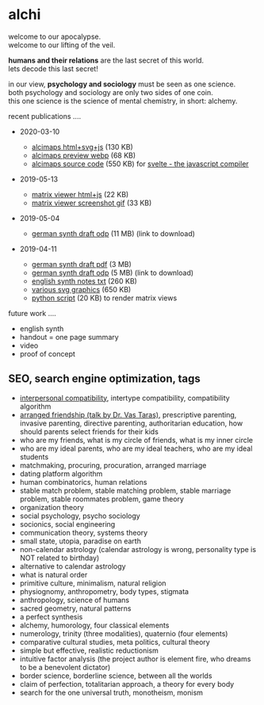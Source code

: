 # alchi

welcome to our apocalypse.  
welcome to our lifting of the veil.

**humans and their relations** are the last secret of this world.  
lets decode this last secret!

in our view, **psychology and sociology** must be seen as one science.  
both psychology and sociology are only two sides of one coin.  
this one science is the science of mental chemistry, in short: alchemy.

recent publications ....

* 2020-03-10
  * [alcimaps html+svg+js](https://milahu.github.io/alchi/alcimaps.2020-03-10.html) (130 KB)
  * [alcimaps preview webp](https://milahu.github.io/alchi/alcimaps-2020-03-10.html.preview.webp) (68 KB)
  * [alcimaps source code](https://github.com/milahu/alcimaps) (550 KB) for [svelte - the javascript compiler](https://svelte.dev/repl/hello-world)

* 2019-05-13
  * [matrix viewer html+js](https://milahu.github.io/alchi/alchi-matrix-viewer.2019-05-13.html) (22 KB)
  * [matrix viewer screenshot gif](../../raw/master/alchi-matrix-viewer.2019-05-08.html.M3.gif) (33 KB)
  
* 2019-05-04
  * [german synth draft odp](../../raw/master/alchi%20synth%20pres%20german%20draft%202019-05-04.odp) (11 MB) (link to download)

* 2019-04-11
  * [german synth draft pdf](https://milahu.github.io/alchi/alchi%20draft%202019-04-11/alchi%20synth%20pres%20german%20draft%202019-04-11.q90.pdf) (3 MB)
  * [german synth draft odp](../../raw/master/alchi%20draft%202019-04-11/alchi%20synth%20pres%20german%20draft%202019-04-11.odp) (5 MB) (link to download)
  * [english synth notes txt](../../raw/master/alchi%20draft%202019-04-11/alchi%20synth%20english%202019-04-11.txt) (260 KB)
  * [various svg graphics](../../tree/master/alchi%20draft%202019-04-11/) (650 KB)
  * [python script](../../raw/master/alchi%20draft%202019-04-11/alchi-web.py) (20 KB) to render matrix views

future work ....

* english synth
* handout = one page summary
* video
* proof of concept

## SEO, search engine optimization, tags

* [interpersonal compatibility](https://en.wikipedia.org/wiki/Interpersonal_compatibility), intertype compatibility, compatibility algorithm
* [arranged friendship (talk by Dr. Vas Taras)](https://www.youtube.com/watch?v=JlEJbC5k914), prescriptive parenting, invasive parenting, directive parenting, authoritarian education, how should parents select friends for their kids
* who are my friends, what is my circle of friends, what is my inner circle
* who are my ideal parents, who are my ideal teachers, who are my ideal students
* matchmaking, procuring, procuration, arranged marriage
* dating platform algorithm
* human combinatorics, human relations
* stable match problem, stable matching problem, stable marriage problem, stable roommates problem, game theory
* organization theory
* social psychology, psycho sociology
* socionics, social engineering
* communication theory, systems theory
* small state, utopia, paradise on earth
* non-calendar astrology (calendar astrology is wrong, personality type is NOT related to birthday)
* alternative to calendar astrology
* what is natural order
* primitive culture, minimalism, natural religion
* physiognomy, anthropometry, body types, stigmata
* anthropology, science of humans
* sacred geometry, natural patterns
* a perfect synthesis
* alchemy, humorology, four classical elements
* numerology, trinity (three modalities), quaternio (four elements)
* comparative cultural studies, meta politics, cultural theory
* simple but effective, realistic reductionism
* intuitive factor analysis (the project author is element fire, who dreams to be a benevolent dictator)
* border science, borderline science, between all the worlds
* claim of perfection, totalitarian approach, a theory for every body
* search for the one universal truth, monotheism, monism
